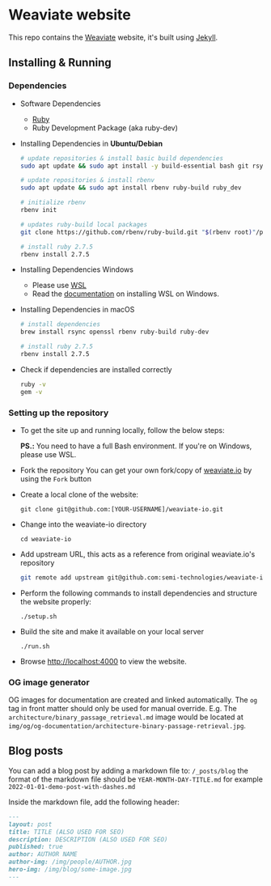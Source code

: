# Weaviate website

This repo contains the [Weaviate](https://weaviate.io) website, it's built using [Jekyll](https://jekyllrb.com/).

## Installing & Running

### Dependencies

- Software Dependencies
  - [Ruby](https://www.ruby-lang.org/en/documentation/installation/)
  - Ruby Development Package (aka ruby-dev)

- Installing Dependencies in **Ubuntu/Debian**
  ```bash
  # update repositories & install basic build dependencies
  sudo apt update && sudo apt install -y build-essential bash git rsync

  # update repositories & install rbenv
  sudo apt update && sudo apt install rbenv ruby-build ruby_dev

  # initialize rbenv
  rbenv init

  # updates ruby-build local packages
  git clone https://github.com/rbenv/ruby-build.git "$(rbenv root)"/plugins/ruby-build

  # install ruby 2.7.5
  rbenv install 2.7.5
  ```

- Installing Dependencies Windows
  - Please use [WSL](https://docs.microsoft.com/en-us/windows/wsl/)
  - Read the [documentation](https://docs.microsoft.com/en-us/windows/wsl/install) on installing WSL on Windows.

- Installing Dependencies in macOS
  ```bash
  # install dependencies
  brew install rsync openssl rbenv ruby-build ruby-dev

  # install ruby 2.7.5
  rbenv install 2.7.5
  ```

- Check if dependencies are installed correctly
  ```bash
  ruby -v
  gem -v
  ```

### Setting up the repository
  
- To get the site up and running locally, follow the below steps:

  **PS.:** You need to have a full Bash environment. If you're on Windows, please use WSL.

- Fork the repository
  You can get your own fork/copy of [weaviate.io](https://github.com/semi-technologies/weaviate-io) by using the `Fork` button

- Create a local clone of the website:
  ```
  git clone git@github.com:[YOUR-USERNAME]/weaviate-io.git
  ```
- Change into the weaviate-io directory
  ```
  cd weaviate-io
  ```
- Add upstream URL, this acts as a reference from original weaviate.io's repository
  ```bash
  git remote add upstream git@github.com:semi-technologies/weaviate-io.git
  ```
- Perform the following commands to install dependencies and structure the website properly:
  ```
  ./setup.sh
  ```
- Build the site and make it available on your local server
  ```
  ./run.sh
  ```
- Browse [http://localhost:4000](http://localhost:4000) to view the website.

### OG image generator

OG images for documentation are created and linked automatically. The `og` tag in 
front matter should only be used for manual override. E.g. The `architecture/binary_passage_retrieval.md` image
would be located at `img/og/og-documentation/architecture-binary-passage-retrieval.jpg`.

## Blog posts

You can add a blog post by adding a markdown file to: `/_posts/blog` the format of the markdown file should be `YEAR-MONTH-DAY-TITLE.md` for example `2022-01-01-demo-post-with-dashes.md`

Inside the markdown file, add the following header:

```markdown
---
layout: post
title: TITLE (ALSO USED FOR SEO)
description: DESCRIPTION (ALSO USED FOR SEO)
published: true
author: AUTHOR NAME
author-img: /img/people/AUTHOR.jpg
hero-img: /img/blog/some-image.jpg
---
```